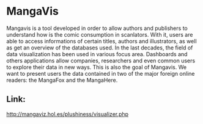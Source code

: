 # MangaVis

Mangavis is a tool developed in order to allow authors and publishers to understand how is the comic consumption in scanlators. With it, users are able to access informations of certain titles, authors and illustrators, as well as get an overview of the databases used. In the last decades, the field of data visualization has been used in various focus area. Dashboards and others applications allow companies, researchers and even common users to explore their data in new ways. This is also the goal of Mangavis. We want to present users the data contained in two of the major foreign online readers: the MangaFox and the MangaHere.

## Link:
http://mangaviz.hol.es/plushiness/visualizer.php
